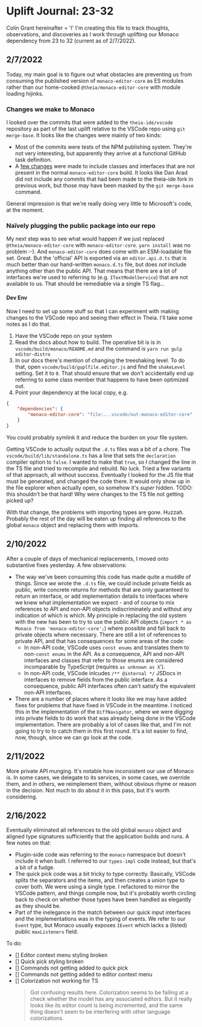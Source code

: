 # Uplift Journal: 23-32

Colin Grant hereinafter = 'I'
I'm creating this file to track thoughts, observations, and discoveries as I work through uplifting our Monaco dependency from 23 to 32 (current as of 2/7/2022).

## 2/7/2022

Today, my main goal is to figure out what obstacles are preventing us from consuming the published version of `monaco-editor-core` as ES modules rather than our home-cooked `@theia/monaco-editor-core` with module loading hijinks.

### Changes we make to Monaco

I looked over the commits that were added to the `theia-ide/vscode` repository as part of the last uplift relative to the VSCode repo using `git merge-base`. It looks like the changes were mainly of two kinds:
 - Most of the commits were tests of the NPM publishing system. They're not very interesting, but apparently they arrive at a functional GitHub task definition.
 - A [few changes](https://github.com/theia-ide/vscode/commit/ae832c2f8705d47596f9907828532d09354c8054) were made to include classes and interfaces that are not present in the normal `monaco-editor-core` build. It looks like Dan Arad did not include any commits that had been made to the theia-ide fork in previous work, but those may have been masked by the `git merge-base` command.

General impression is that we're really doing very little to Microsoft's code, at the moment.

### Naïvely plugging the public package into our repo

My next step was to see what would happen if we just replaced `@theia/monaco-editor-core` with `monaco-editor-core`. `yarn install` was no problem :-). And `monaco-editor-core` does come with an ESM-loadable file set. Great. But the 'official' API is exported via an `editor.api.d.ts` that is much better than our hand-written `monaco.d.ts` file, but does _not_ include anything other than the public API. That means that there are a lot of interfaces we're used to referring to (e.g. `ITextModelService`) that are not available to us. That should be remediable via a single TS flag...

#### Dev Env

Now I need to set up some stuff so that I can experiment with making changes to the VSCode repo and seeing their effect in Theia. I'll take some notes as I do that.

1. Have the VSCode repo on your system
2. Read the docs about how to build. The operative bit is is in `vscode/build/monaco/README.md` and the command is `yarn run gulp editor-distro`
3. In our docs there's mention of changing the treeshaking level. To do that, open `vscode/build/guplfile.editor.js` and find the `shakeLevel` setting. Set it to `0`. That should ensure that we don't accidentally end up referring to some class member that happens to have been optimized out.
4. Point your dependency at the local copy, e.g.

```json
{
    "dependencies": {
        "monaco-editor-core": "file:...vscode/out-monaco-editor-core"
    }
}
```

You could probably symlink it and reduce the burden on your file system.

Getting VSCode to actually output the `.d.ts` files was a bit of a chore. The `vscode/build/lib/standalone.ts` has a line that sets the `declaration` compiler option to `false`. I wanted to make that `true`, so I changed the line in the TS file and tried to recompile and rebuild. No luck. Tried a few variants of that approach, all without success. Eventually I looked for the JS file that must be generated, and changed the code there. It would only show up in the file explorer when actually open, so somehow it's _super_ hidden. TODO: this shouldn't be that hard! Why were changes to the TS file not getting picked up?

With that change, the problems with importing types are gone. Huzzah. Probably the rest of the day will be eaten up finding all references to the global `monaco` object and replacing them with imports.

## 2/10/2022

After a couple of days of mechanical replacements, I moved onto substantive fixes yesterday. A few observations:

 - The way we've been consuming this code has made quite a muddle of things. Since _we_ wrote the `.d.ts` file, we could include private fields as public, write concrete returns for methods that are only guaranteed to return an interface, or add implementation details to interfaces where we knew what implementation we expect - and of course to mix references to API and non-API objects indiscriminately and without any indication of which is which. My principle in replacing the old system with the new has been to try to use the public API objects (`import * as Monaco from 'monaco-editor-core';`) where possible and fall back to private objects where necessary. There are still a lot of references to private API, and that has consequences for some areas of the code:
    - In non-API code, VSCode uses `const enums` and translates them to non-`const enums` in the API. As a consequence, API and non-API interfaces and classes that refer to those enums are considered incomparable by TypeScript (requires `as unknown as X`').
    - In non-API code, VSCode inlcudes `/** @internal */` JSDocs in interfaces to remove fields from the public interface. As a consequence, public API interfaces often can't satisfy the equivalent non-API interfaces.
 - There are a number of places where it looks like we may have added fixes for problems that have fixed in VSCode in the meantime. I noticed this in the implementation of the `DiffNavigator`, where we were digging into private fields to do work that was already being done in the VSCode implementation. There are probably a lot of cases like that, and I'm not going to try to to catch them in this first round. It's a lot easier to find, now, though, since we can go look at the code.

## 2/11/2022

More private API munging. It's notable how inconsistent our use of Monaco is. In some cases, we delegate to its services, in some cases, we override them, and in others, we reimplement them, without obvious rhyme or reason in the decision. Not much to do about it in this pass, but it's worth considering.

## 2/16/2022

Eventually eliminated all references to the old global `monaco` object and aligned type signatures sufficiently that the application builds and runs. A few notes on that:

 - Plugin-side code was referring to the `monaco` namespace but doesn't include it when built. I referred to our `types-impl` code instead, but that's a bit of a fudge.
 - The quick pick code was a bit tricky to type correctly. Basically, VSCode splits the separators and the items, and then creates a union type to cover both. We were using a single type. I refactored to mirror the VSCode pattern, and things compile now, but it's probably worth circling back to check on whether those types have been handled as elegantly as they should be.
 - Part of the inelegance in the match between our quick input interfaces and the implementations was in the typing of events. We refer to our `Event` type, but Monaco usually exposes `IEvent` which lacks a (listed) public `maxListeners` field.

To do:

 - [] Editor context menu styling broken
 - [] Quick pick styling broken
 - [] Commands not getting added to quick pick
 - [] Commands not getting added to editor context menu
 - [] Colorization not working for TS
    > Got confusing results here. Colorization seems to be failing at a check whether the model has any associated editors. But it really looks like its editor count is being incremented, and the same thing doesn't seem to be interfering with other language colorizations.


